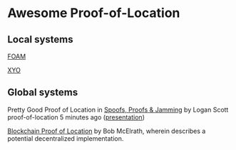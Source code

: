 # Awesome Proof-of-Location

## Local systems
[FOAM](https://www.foam.space/)

[XYO](https://xyo.network/network/)

## Global systems
Pretty Good Proof of Location in [Spoofs, Proofs & Jamming](https://insidegnss.com/spoofs-proofs-jamming/) by Logan Scott
proof-of-location 5 minutes ago ([presentation](https://vimeo.com/85571093#t=16m01s))

[Blockchain Proof of Location](https://medium.com/@BobMcElrath/blockchain-proof-of-location-7af5eb8073c1) by Bob McElrath, wherein describes a potential decentralized implementation.

